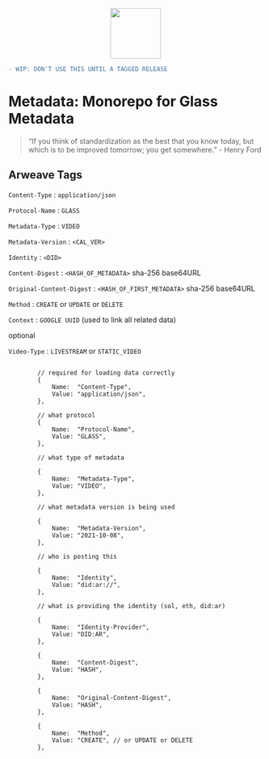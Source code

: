 <p align="center">
  <img height=100 src="https://arweave.net/sBogY_roIMJWInS0HIEi86eFGzHUnNxUzyKEdOKPWh0" />
</p>

```diff
- WIP: DON'T USE THIS UNTIL A TAGGED RELEASE
```

# Metadata: Monorepo for Glass Metadata
> “If you think of standardization as the best that you know today, but which is to be improved tomorrow; you get somewhere.” - Henry Ford


## Arweave Tags

`Content-Type` : `application/json`


`Protocol-Name` : `GLASS`


`Metadata-Type` : `VIDEO`

`Metadata-Version` : `<CAL_VER>`

`Identity` : `<DID>`

`Content-Digest` :  `<HASH_OF_METADATA>` sha-256 base64URL


`Original-Content-Digest` : `<HASH_OF_FIRST_METADATA>` sha-256 base64URL


`Method` : `CREATE` or `UPDATE` or `DELETE`

`Context` : `GOOGLE UUID` (used to link all related data)


optional

`Video-Type` : `LIVESTREAM` or `STATIC_VIDEO`



```

		// required for loading data correctly
		{
			Name:  "Content-Type",
			Value: "application/json",
		},

		// what protocol
		{
			Name:  "Protocol-Name",
			Value: "GLASS",
		},

		// what type of metadata

		{
			Name:  "Metadata-Type",
			Value: "VIDEO",
		},

		// what metadata version is being used

		{
			Name:  "Metadata-Version",
			Value: "2021-10-08",
		},

		// who is posting this

		{
			Name:  "Identity",
			Value: "did:ar://",
		},

		// what is providing the identity (sol, eth, did:ar)

		{
			Name:  "Identity-Provider",
			Value: "DID:AR",
		},

		{
			Name:  "Content-Digest",
			Value: "HASH",
		},

		{
			Name:  "Original-Content-Digest",
			Value: "HASH",
		},

		{
			Name:  "Method",
			Value: "CREATE", // or UPDATE or DELETE
		},

```
